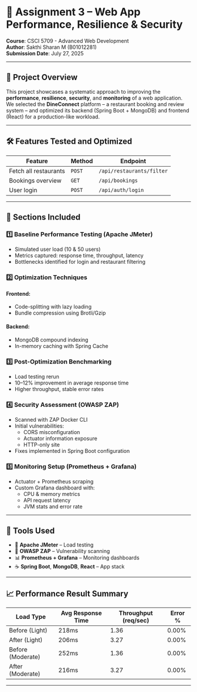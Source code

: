 # 🧪 Assignment 3 – Web App Performance, Resilience & Security  
**Course**: CSCI 5709 - Advanced Web Development  
**Author**: Sakthi Sharan M (B01012281)  
**Submission Date**: July 27, 2025  

---

## 📘 Project Overview

This project showcases a systematic approach to improving the **performance**, **resilience**, **security**, and **monitoring** of a web application.  
We selected the **DineConnect** platform – a restaurant booking and review system – and optimized its backend (Spring Boot + MongoDB) and frontend (React) for a production-like workload.

---

## 🛠️ Features Tested and Optimized

| Feature | Method | Endpoint |
|--------|--------|-----------|
| Fetch all restaurants | `POST` | `/api/restaurants/filter` |
| Bookings overview     | `GET`  | `/api/bookings` |
| User login            | `POST` | `/api/auth/login` |

---

## 🧪 Sections Included

### 1️⃣ Baseline Performance Testing (Apache JMeter)
- Simulated user load (10 & 50 users)
- Metrics captured: response time, throughput, latency
- Bottlenecks identified for login and restaurant filtering

### 2️⃣ Optimization Techniques
#### Frontend:
- Code-splitting with lazy loading
- Bundle compression using Brotli/Gzip

#### Backend:
- MongoDB compound indexing
- In-memory caching with Spring Cache

### 3️⃣ Post-Optimization Benchmarking
- Load testing rerun
- 10–12% improvement in average response time
- Higher throughput, stable error rates

### 4️⃣ Security Assessment (OWASP ZAP)
- Scanned with ZAP Docker CLI
- Initial vulnerabilities:
  - CORS misconfiguration
  - Actuator information exposure
  - HTTP-only site
- Fixes implemented in Spring Boot configuration

### 5️⃣ Monitoring Setup (Prometheus + Grafana)
- Actuator + Prometheus scraping
- Custom Grafana dashboard with:
  - CPU & memory metrics
  - API request latency
  - JVM stats and error rate

---

## 🔧 Tools Used

- 🧪 **Apache JMeter** – Load testing
- 🔐 **OWASP ZAP** – Vulnerability scanning
- 📊 **Prometheus + Grafana** – Monitoring dashboards
- ☕ **Spring Boot**, **MongoDB**, **React** – App stack

---


## 📈 Performance Result Summary

| Load Type | Avg Response Time | Throughput (req/sec) | Error % |
|-----------|-------------------|----------------------|---------|
| Before (Light) | 218ms | 1.36 | 0.00% |
| After (Light)  | 206ms | 3.27 | 0.00% |
| Before (Moderate) | 252ms | 1.36 | 0.00% |
| After (Moderate)  | 216ms | 3.27 | 0.00% |

---
